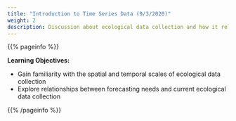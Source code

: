 ```yaml
---
title: "Introduction to Time Series Data (9/3/2020)"
weight: 2
description: Discussion about ecological data collection and how it relates to forecasting
---
```


{{% pageinfo %}}

**Learning Objectives:**
* Gain familiarity with the spatial and temporal scales of ecological data collection
* Explore relationships between forecasting needs and current ecological data collection

{{% /pageinfo %}}


